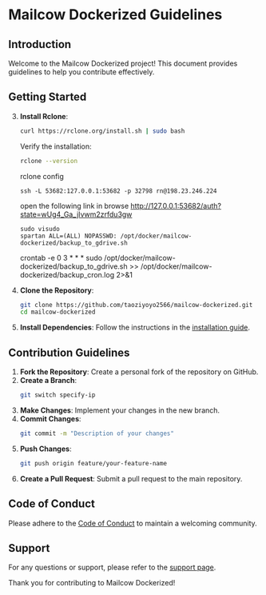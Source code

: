 # Mailcow Dockerized Guidelines

## Introduction
Welcome to the Mailcow Dockerized project! This document provides guidelines to help you contribute effectively.

## Getting Started
3. **Install Rclone**:
    ```sh
    curl https://rclone.org/install.sh | sudo bash
    ```
    Verify the installation:
    ```sh
    rclone --version
    ```
    rclone config
    ```
    ssh -L 53682:127.0.0.1:53682 -p 32798 rn@198.23.246.224
    ```
    open the following link in browse
    http://127.0.0.1:53682/auth?state=wUg4_Ga_jIvwm2zrfdu3gw
    ```
    sudo visudo
    spartan ALL=(ALL) NOPASSWD: /opt/docker/mailcow-dockerized/backup_to_gdrive.sh
    ```
    crontab -e
    0 3 * * * sudo /opt/docker/mailcow-dockerized/backup_to_gdrive.sh >> /opt/docker/mailcow-dockerized/backup_cron.log 2>&1
1. **Clone the Repository**: 
    ```sh
    git clone https://github.com/taoziyoyo2566/mailcow-dockerized.git
    cd mailcow-dockerized
    ```

2. **Install Dependencies**:
    Follow the instructions in the [installation guide](https://mailcow.github.io/mailcow-dockerized-docs/).

## Contribution Guidelines
1. **Fork the Repository**: Create a personal fork of the repository on GitHub.
2. **Create a Branch**: 
    ```sh
    git switch specify-ip
    ```
3. **Make Changes**: Implement your changes in the new branch.
4. **Commit Changes**: 
    ```sh
    git commit -m "Description of your changes"
    ```
5. **Push Changes**: 
    ```sh
    git push origin feature/your-feature-name
    ```
6. **Create a Pull Request**: Submit a pull request to the main repository.

## Code of Conduct
Please adhere to the [Code of Conduct](https://mailcow.github.io/mailcow-dockerized-docs/code_of_conduct/) to maintain a welcoming community.

## Support
For any questions or support, please refer to the [support page](https://mailcow.github.io/mailcow-dockerized-docs/support/).

Thank you for contributing to Mailcow Dockerized!
